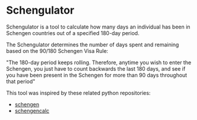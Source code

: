 # Schengulator
Schengulator is a tool to calculate how many days an individual has been in Schengen countries out of a specified 180-day period.

The Schengulator determines the number of days spent and remaining based on the 90/180 Schengen Visa Rule:
    
"The 180-day period keeps rolling. Therefore, anytime you wish to enter the Schengen, you just have to count backwards the last 180 days, and see if you have been present in the Schengen for more than 90 days throughout that period"

This tool was inspired by these related python repositories:
- [schengen](https://github.com/weddige/schengen)
- [schengencalc](https://github.com/nuno-filipe/schengencalc)
